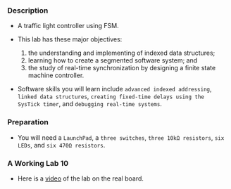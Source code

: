 ### Description
- A traffic light controller using FSM.
- This lab has these major objectives: 
    1) the understanding and implementing of indexed data structures;
    2) learning how to create a segmented software system; and
    3) the study of real-time synchronization by designing a finite state
    machine controller.

- Software skills you will learn include `advanced indexed addressing`, 
`linked data structures`, `creating fixed-time delays using the SysTick timer`, 
and `debugging real-time systems`.

### Preparation
- You will need a `LaunchPad`, a `three switches`, `three 10kΩ resistors`, 
`six LEDs`, and `six 470Ω resistors`.

### A Working Lab 10
- Here is a [video](https://youtube.com/shorts/rIM9beqi95c?feature=share) of
  the lab on the real board.
